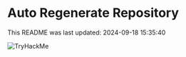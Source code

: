 # Auto Regenerate Repository

This README was last updated: 2024-09-18 15:35:40

 ![TryHackMe](https://tryhackme.com/badge/533634)